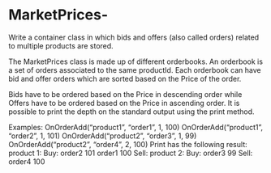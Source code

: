 # MarketPrices-
Write a container class in which bids and offers (also called orders) related to multiple products are stored.

The MarketPrices class is made up of different orderbooks. An orderbook is a set of orders
associated to the same productId. Each orderbook can have bid and offer orders which are
sorted based on the Price of the order.

Bids have to be ordered based on the Price in descending order while Offers have to be ordered
based on the Price in ascending order.
It is possible to print the depth on the standard output using the print method.

Examples:
OnOrderAdd(“product1”, “order1”, 1, 100)
OnOrderAdd(“product1”, “order2”, 1, 101)
OnOrderAdd(“product2”, “order3”, 1, 99)
OnOrderAdd(“product2”, “order4”, 2, 100)
Print has the following result:
product 1:
Buy:
order2 101
order1 100
Sell:
product 2:
Buy:
order3 99
Sell:
order4 100
